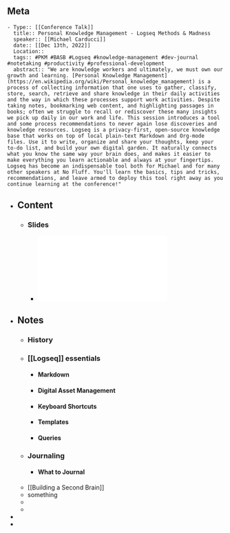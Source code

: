 ## Meta
	- Type:: [[Conference Talk]]
	  title:: Personal Knowledge Management - Logseq Methods & Madness
	  speaker:: [[Michael Carducci]]
	  date:: [[Dec 13th, 2022]] 
	  Location:: 
	  tags:: #PKM #BASB #Logseq #knowledge-management #dev-journal #notetaking #productivity #professional-development
	  abstract:: "We are knowledge workers and ultimately, we must own our growth and learning. [Personal Knowledge Management](https://en.wikipedia.org/wiki/Personal_knowledge_management) is a process of collecting information that one uses to gather, classify, store, search, retrieve and share knowledge in their daily activities and the way in which these processes support work activities. Despite taking notes, bookmarking web content, and highlighting passages in books; often we struggle to recall or rediscover these many insights we pick up daily in our work and life. This session introduces a tool and some process recommendations to never again lose discoveries and knowledge resources. Logseq is a privacy-first, open-source knowledge base that works on top of local plain-text Markdown and Org-mode files. Use it to write, organize and share your thoughts, keep your to-do list, and build your own digital garden. It naturally connects what you know the same way your brain does, and makes it easier to make everything you learn actionable and always at your fingertips. Logseq has become an indispensable tool both for Michael and for many other speakers at No Fluff. You'll learn the basics, tips and tricks, recommendations, and leave armed to deploy this tool right away as you continue learning at the conference!"
- ## Content
	- ### Slides
		- ![LogSeq methods and Madness.pdf](../assets/LogSeq_methods_and_Madness_1670890398328_0.pdf)
- ## Notes
	- ### History
	- ### [[Logseq]] essentials
		- #### Markdown
		- #### Digital Asset Management
		- #### Keyboard Shortcuts
		- #### Templates
		- #### Queries
	- ### Journaling
		- #### What to Journal
	- [[Building a Second Brain]]
	- something
	-
	-
-
-